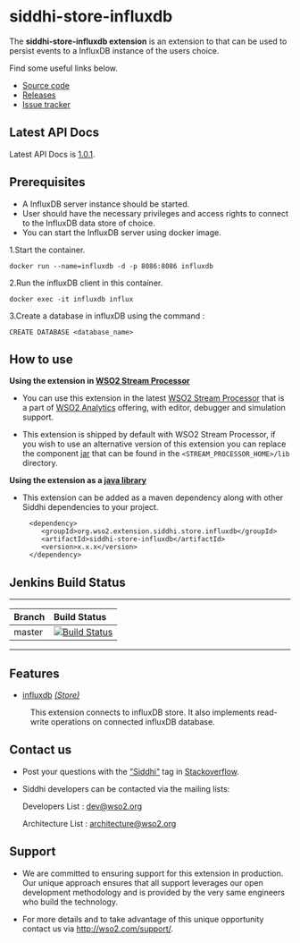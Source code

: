 siddhi-store-influxdb
======================================

The **siddhi-store-influxdb extension** is an extension to <a></a> that can be used to persist events to a InfluxDB instance of the users choice.

Find some useful links below.

* <a target= "_blank" href="https://github.com/wso2-extensions/siddhi-store-influxdb">Source code</a>
* <a target= "_blank" href="https://github.com/wso2-extensions/siddhi-store-influxdb/releases">Releases</a>
* <a target= "_blank" href="https://github.com/wso2-extensions/siddhi-store-influxdb/issues">Issue tracker</a>

## Latest API Docs 

Latest API Docs is <a target="_blank" href="https://wso2-extensions.github.io/siddhi-store-influxdb/api/1.0.1">1.0.1</a>.

## Prerequisites

* A InfluxDB server instance should be started.
* User should have the necessary privileges and access rights to connect to the InfluxDB data store of choice.
* You can start the InfluxDB server using docker image.

1.Start the container.

```
docker run --name=influxdb -d -p 8086:8086 influxdb
```

2.Run the influxDB client in this container.
```
docker exec -it influxdb influx
```
3.Create a database in influxDB using the command :
```
CREATE DATABASE <database_name>
```

## How to use

**Using the extension in <a target="_blank" href="https://github.com/wso2/product-sp">WSO2 Stream Processor</a>**

* You can use this extension in the latest <a target="_blank" href="https://github.com/wso2/product-sp/releases">WSO2 Stream Processor</a> that is a part of <a target="_blank" href="http://wso2.com/analytics?utm_source=gitanalytics&utm_campaign=gitanalytics_Jul17">WSO2 Analytics</a> offering, with editor, debugger and simulation support.

* This extension is shipped by default with WSO2 Stream Processor, if you wish to use an alternative version of this extension you can replace the component <a target="_blank" href="https://github.com/wso2-extensions/siddhi-store-influxdb/releases">jar</a> that can be found in the `<STREAM_PROCESSOR_HOME>/lib` directory.

**Using the extension as a <a target="_blank" href="https://wso2.github.io/siddhi/documentation/running-as-a-java-library">java library</a>**

* This extension can be added as a maven dependency along with other Siddhi dependencies to your project.

```
     <dependency>
        <groupId>org.wso2.extension.siddhi.store.influxdb</groupId>
        <artifactId>siddhi-store-influxdb</artifactId>
        <version>x.x.x</version>
     </dependency>
```
## Jenkins Build Status

---

|  Branch | Build Status |
| :------ |:------------ | 
| master  | [![Build Status](https://wso2.org/jenkins/job/siddhi/job/siddhi-store-influxdb/badge/icon)](https://wso2.org/jenkins/job/siddhi/job/siddhi-store-influxdb/) |

---
## Features

* <a target="_blank" href="https://wso2-extensions.github.io/siddhi-store-influxdb/api/1.0.1/#influxdb-store">influxdb</a> *<a target="_blank" href="https://wso2.github.io/siddhi/documentation/siddhi-4.0/#store">(Store)</a>*<br><div style="padding-left: 1em;"><p>This extension connects to  influxDB store. It also implements read-write operations on connected influxDB database.</p></div>

## Contact us

 * Post your questions with the <a target="_blank" href="http://stackoverflow.com/search?q=siddhi">"Siddhi"</a> tag in <a target="_blank" href="http://stackoverflow.com/search?q=siddhi">Stackoverflow</a>.

 * Siddhi developers can be contacted via the mailing lists:

    Developers List   : [dev@wso2.org](mailto:dev@wso2.org)

    Architecture List : [architecture@wso2.org](mailto:architecture@wso2.org)

## Support

* We are committed to ensuring support for this extension in production. Our unique approach ensures that all support leverages our open development methodology and is provided by the very same engineers who build the technology.

* For more details and to take advantage of this unique opportunity contact us via <a target="_blank" href="http://wso2.com/support?utm_source=gitanalytics&utm_campaign=gitanalytics_Jul17">http://wso2.com/support/</a>.
